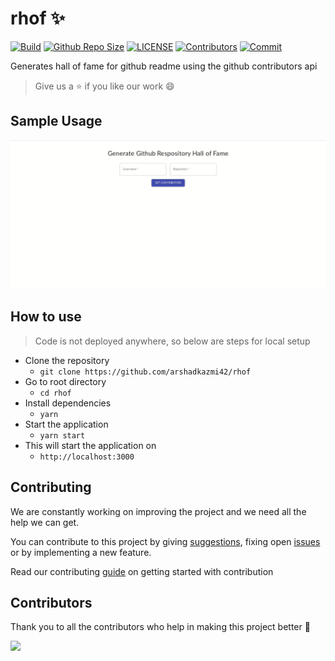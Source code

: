 # rhof :sparkles:

[![Build](https://img.shields.io/travis/com/arshadkazmi42/rhof.svg)](https://travis-ci.com/arshadkazmi42/rhof/)
[![Github Repo Size](https://img.shields.io/github/repo-size/arshadkazmi42/rhof.svg)](https://github.com/arshadkazmi42/rhof)
[![LICENSE](https://img.shields.io/npm/l/rhof.svg)](https://github.com/arshadkazmi42/rhof/LICENSE)
[![Contributors](https://img.shields.io/github/contributors/arshadkazmi42/rhof.svg)](https://github.com/arshadkazmi42/rhof/graphs/contributors)
[![Commit](https://img.shields.io/github/last-commit/arshadkazmi42/rhof.svg)](https://github.com/arshadkazmi42/rhof/commits/master)

Generates hall of fame for github readme using the github contributors api

> Give us a :star: if you like our work :smile:

## Sample Usage

<img src="assets/usage.gif" alt="rhof"/> <br>

## How to use

> Code is not deployed anywhere, so below are steps for local setup

- Clone the repository
  - `git clone https://github.com/arshadkazmi42/rhof`
- Go to root directory
  - `cd rhof`
- Install dependencies
  - `yarn`
- Start the application
  - `yarn start`
- This will start the application on  
  - `http://localhost:3000`

## Contributing

We are constantly working on improving the project and we need all the help we can get.

You can contribute to this project by giving [suggestions](https://github.com/arshadkazmi42/rhof/issues/new), fixing open [issues](https://github.com/arshadkazmi42/rhof/issues) or by implementing a new feature.

Read our contributing [guide](CONTRIBUTING.md) on getting started with contribution

## Contributors

Thank you to all the contributors who help in making this project better :raised_hands:

<a href='https://github.com/arshadkazmi42)'><img src="https://github.com/arshadkazmi42.png" width="30" /></a>
